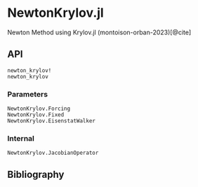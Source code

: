 # NewtonKrylov.jl

Newton Method using Krylov.jl (montoison-orban-2023)[@cite]

## API

```@docs
newton_krylov!
newton_krylov
```

### Parameters

```@docs
NewtonKrylov.Forcing
NewtonKrylov.Fixed
NewtonKrylov.EisenstatWalker
```

### Internal

```@docs
NewtonKrylov.JacobianOperator
```

## Bibliography

```@bibliography
```